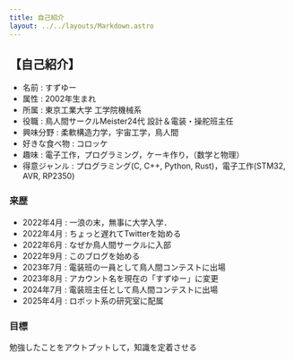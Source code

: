 ```yaml
---
title: 自己紹介
layout: ../../layouts/Markdown.astro
---
```


## 【自己紹介】

- 名前 : すずゆー
- 属性 : 2002年生まれ
- 所属 : 東京工業大学 工学院機械系
- 役職 : 鳥人間サークルMeister24代 設計＆電装・操舵班主任
- 興味分野 : 柔軟構造力学，宇宙工学，鳥人間
- 好きな食べ物 : コロッケ
- 趣味 : 電子工作，プログラミング，ケーキ作り，（数学と物理）
- 得意ジャンル : プログラミング(C, C++, Python, Rust)，電子工作(STM32, AVR, RP2350)

### 来歴

- 2022年4月 : 一浪の末，無事に大学入学．
- 2022年4月 : ちょっと遅れてTwitterを始める
- 2022年6月 : なぜか鳥人間サークルに入部
- 2022年9月 : このブログを始める
- 2023年7月 : 電装班の一員として鳥人間コンテストに出場
- 2023年8月 : アカウント名を現在の「すずゆー」に変更
- 2024年7月 : 電装班主任として鳥人間コンテストに出場
- 2025年4月 : ロボット系の研究室に配属

### 目標

勉強したことをアウトプットして，知識を定着させる